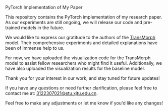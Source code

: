 PyTorch Implementation of My Paper

This repository contains the PyTorch implementation of my research paper. As our experiments are still ongoing, we will release our code and pre-trained models in the future.

We would like to express our gratitude to the authors of the [TransMorph](https://github.com/junyuchen245/TransMorph_Transformer_for_Medical_Image_Registration) model. Their comprehensive experiments and detailed explanations have been of immense help to us.

For now, we have uploaded the visualization code for the TransMorph model to assist fellow researchers who might find it useful. Additionally, we have also uploaded the visualization results for the baseline model.

Thank you for your interest in our work, and stay tuned for future updates!

If you have any questions or need further clarification, please feel free to contact me at: 3122307021@stu.xjtu.edu.cn.

Feel free to make any adjustments or let me know if you'd like any changes!
